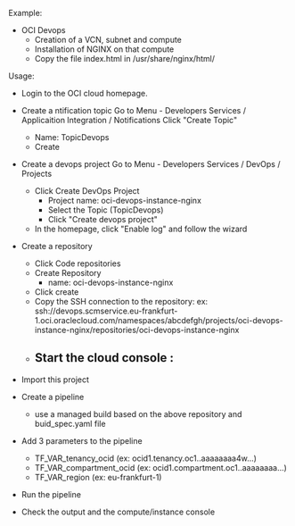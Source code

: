 Example:
- OCI Devops
  - Creation of a VCN, subnet and compute
  - Installation of NGINX on that compute
  - Copy the file index.html in /usr/share/nginx/html/

Usage:
- Login to the OCI cloud homepage.
- Create a ntification topic
  Go to Menu - Developers Services / Applicaition Integration / Notifications
  Click "Create Topic"
  - Name: TopicDevops
  - Create
- Create a devops project
  Go to Menu - Developers Services / DevOps / Projects
  - Click Create DevOps Project
    - Project name: oci-devops-instance-nginx
    - Select the Topic (TopicDevops)
    - Click "Create devops project"
  - In the homepage, click "Enable log" and follow the wizard
- Create a repository
  - Click Code repositories
  - Create Repository
    - name: oci-devops-instance-nginx
  - Click create
  - Copy the SSH connection to the repository:
    ex: ssh://devops.scmservice.eu-frankfurt-1.oci.oraclecloud.com/namespaces/abcdefgh/projects/oci-devops-instance-nginx/repositories/oci-devops-instance-nginx
  - Start the cloud console :
    - 
    
- Import this project
- Create a pipeline
  - use a managed build based on the above repository and buid_spec.yaml file
- Add 3 parameters to the pipeline
  - TF_VAR_tenancy_ocid (ex: ocid1.tenancy.oc1..aaaaaaaa4w...)
  - TF_VAR_compartment_ocid (ex: ocid1.compartment.oc1..aaaaaaaa...)
  - TF_VAR_region (ex: eu-frankfurt-1)
- Run the pipeline
- Check the output and the compute/instance console
